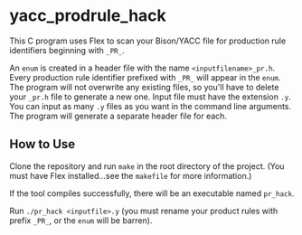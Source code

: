 # yacc_prodrule_hack

This C program uses Flex to scan your Bison/YACC file for production rule identifiers beginning with `_PR_`.

An `enum` is created in a header file with the name `<inputfilename>_pr.h`.
Every production rule identifier prefixed with `_PR_` will appear in the `enum`.
The program will not overwrite any existing files, so you'll have to delete your `_pr.h` file to generate a new one.
Input file must have the extension `.y`.
You can input as many `.y` files as you want in the command line arguments. The program will generate a separate header file for each.

## How to Use

Clone the repository and run `make` in the root directory of the project.
(You must have Flex installed...see the `makefile` for more information.)

If the tool compiles successfully, there will be an executable named `pr_hack`.

Run `./pr_hack <inputfile>.y` (you must rename your product rules with prefix `_PR_`, or the `enum` will be barren).
